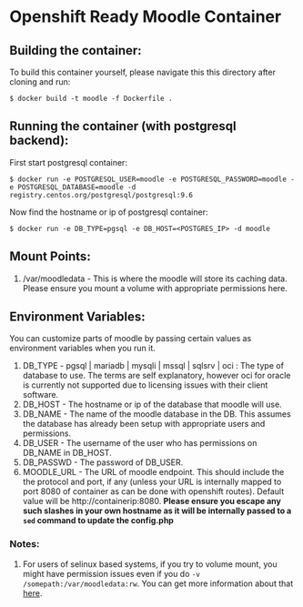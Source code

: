 # Openshift Ready Moodle Container

## Building the container:

To build this container yourself, please navigate this this directory after cloning and run:

    $ docker build -t moodle -f Dockerfile .

## Running the container (with postgresql backend):

First start postgresql container:

    $ docker run -e POSTGRESQL_USER=moodle -e POSTGRESQL_PASSWORD=moodle -e POSTGRESQL_DATABASE=moodle -d registry.centos.org/postgresql/postgresql:9.6

Now find the hostname or ip of postgresql container:

    $ docker run -e DB_TYPE=pgsql -e DB_HOST=<POSTGRES_IP> -d moodle
    
## Mount Points:

 1. /var/moodledata - This is where the moodle will store its caching data. Please ensure you mount a volume with appropriate permissions here.
 
## Environment Variables:

You can customize parts of moodle by passing certain values as environment variables when you run it.

 1. DB_TYPE - pgsql | mariadb | mysqli | mssql | sqlsrv | oci : The type of database to use. The terms are self explanatory, however oci for oracle is currently not supported due to licensing issues with their client software.
 2. DB_HOST - The hostname or ip of the database that moodle will use.
 3. DB_NAME - The name of the moodle database in the DB. This assumes the database has already been setup with appropriate users and permissions.
 4. DB_USER - The username of the user who has permissions on DB_NAME in DB_HOST. 
 5. DB_PASSWD - The password of DB_USER.
 6. MOODLE_URL - The URL of moodle endpoint. This should include the the protocol and port, if any (unless your URL is internally mapped to port 8080 of container as can be done with openshift routes). Default value will be http:\/\/containerip:8080. **Please ensure you escape any such slashes in your own hostname as it will be internally passed to a `sed` command to update the config.php**

### Notes:

 1. For users of selinux based systems, if you try to volume mount, you might have permission issues even if you do `-v /somepath:/var/moodledata:rw`. You can get more information about that [here](http://www.projectatomic.io/blog/2015/06/using-volumes-with-docker-can-cause-problems-with-selinux/ "SELinux with docker volumes").
